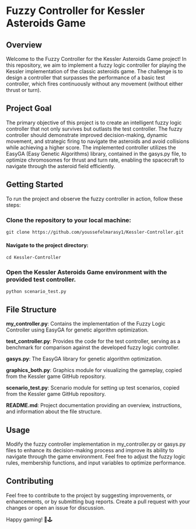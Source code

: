 # Fuzzy Controller for Kessler Asteroids Game

## Overview
Welcome to the Fuzzy Controller for the Kessler Asteroids Game project! In this repository, we aim to implement a fuzzy logic controller for playing the Kessler implementation of the classic asteroids game. The challenge is to design a controller that surpasses the performance of a basic test controller, which fires continuously without any movement (without either thrust or turn).

## Project Goal
The primary objective of this project is to create an intelligent fuzzy logic controller that not only survives but outlasts the test controller. The fuzzy controller should demonstrate improved decision-making, dynamic movement, and strategic firing to navigate the asteroids and avoid collisions while achieving a higher score. The implemented controller utilizes the EasyGA (Easy Genetic Algorithms) library, contained in the gasys.py file, to optimize chromosomes for thrust and turn rate, enabling the spacecraft to navigate through the asteroid field efficiently.

## Getting Started
To run the project and observe the fuzzy controller in action, follow these steps:

### Clone the repository to your local machine:

`git clone https://github.com/youssefelmarasy1/Kessler-Controller.git`

#### Navigate to the project directory:
`cd Kessler-Controller`

### Open the Kessler Asteroids Game environment with the provided test controller.
`python scenario_test.py`

## File Structure
**my_controller.py**: Contains the implementation of the Fuzzy Logic Controller using EasyGA for genetic algorithm optimization.

**test_controller.py**: Provides the code for the test controller, serving as a benchmark for comparison against the developed fuzzy logic controller.

**gasys.py**: The EasyGA library for genetic algorithm optimization.

**graphics_both.py**: Graphics module for visualizing the gameplay, copied from the Kessler game GitHub repository.

**scenario_test.py**: Scenario module for setting up test scenarios, copied from the Kessler game GitHub repository.

**README.md**: Project documentation providing an overview, instructions, and information about the file structure.

## Usage
Modify the fuzzy controller implementation in my_controller.py or gasys.py files to enhance its decision-making process and improve its ability to navigate through the game environment. Feel free to adjust the fuzzy logic rules, membership functions, and input variables to optimize performance.

## Contributing
Feel free to contribute to the project by suggesting improvements, or enhancements, or by submitting bug reports. Create a pull request with your changes or open an issue for discussion.

Happy gaming! 🚀🕹️
